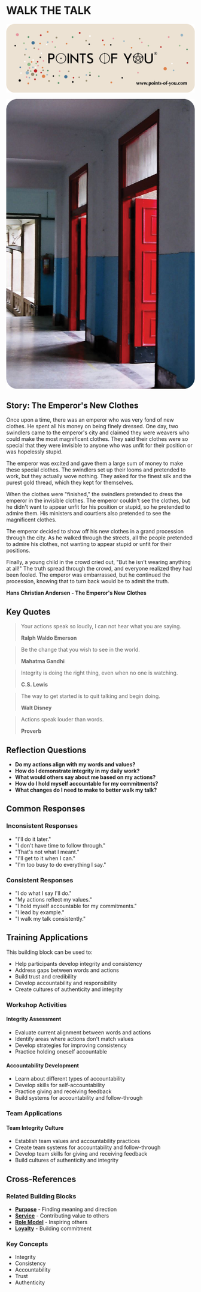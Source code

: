 # WALK THE TALK

![Walk the Talk Question Card](SPEAKUP%20QUESTION%20CARDS%20FOR%20AI/SPEAK_UP_question_cards_AI31.png)

![Walk the Talk Photo Card](SPEAKUP%20PHOTO%20CARDS/SPEAK%20UP_Photo_Cards_VER2_30png.png)

## Story: The Emperor's New Clothes

Once upon a time, there was an emperor who was very fond of new clothes. He spent all his money on being finely dressed. One day, two swindlers came to the emperor's city and claimed they were weavers who could make the most magnificent clothes. They said their clothes were so special that they were invisible to anyone who was unfit for their position or was hopelessly stupid.

The emperor was excited and gave them a large sum of money to make these special clothes. The swindlers set up their looms and pretended to work, but they actually wove nothing. They asked for the finest silk and the purest gold thread, which they kept for themselves.

When the clothes were "finished," the swindlers pretended to dress the emperor in the invisible clothes. The emperor couldn't see the clothes, but he didn't want to appear unfit for his position or stupid, so he pretended to admire them. His ministers and courtiers also pretended to see the magnificent clothes.

The emperor decided to show off his new clothes in a grand procession through the city. As he walked through the streets, all the people pretended to admire his clothes, not wanting to appear stupid or unfit for their positions.

Finally, a young child in the crowd cried out, "But he isn't wearing anything at all!" The truth spread through the crowd, and everyone realized they had been fooled. The emperor was embarrassed, but he continued the procession, knowing that to turn back would be to admit the truth.

**Hans Christian Andersen - The Emperor's New Clothes**

## Key Quotes

> Your actions speak so loudly, I can not hear what you are saying.
> 
> **Ralph Waldo Emerson**

> Be the change that you wish to see in the world.
> 
> **Mahatma Gandhi**

> Integrity is doing the right thing, even when no one is watching.
> 
> **C.S. Lewis**

> The way to get started is to quit talking and begin doing.
> 
> **Walt Disney**

> Actions speak louder than words.
> 
> **Proverb**

## Reflection Questions

- **Do my actions align with my words and values?**
- **How do I demonstrate integrity in my daily work?**
- **What would others say about me based on my actions?**
- **How do I hold myself accountable for my commitments?**
- **What changes do I need to make to better walk my talk?**

## Common Responses

### Inconsistent Responses
- "I'll do it later."
- "I don't have time to follow through."
- "That's not what I meant."
- "I'll get to it when I can."
- "I'm too busy to do everything I say."

### Consistent Responses
- "I do what I say I'll do."
- "My actions reflect my values."
- "I hold myself accountable for my commitments."
- "I lead by example."
- "I walk my talk consistently."

## Training Applications

This building block can be used to:
- Help participants develop integrity and consistency
- Address gaps between words and actions
- Build trust and credibility
- Develop accountability and responsibility
- Create cultures of authenticity and integrity

### Workshop Activities

#### **Integrity Assessment**
- Evaluate current alignment between words and actions
- Identify areas where actions don't match values
- Develop strategies for improving consistency
- Practice holding oneself accountable

#### **Accountability Development**
- Learn about different types of accountability
- Develop skills for self-accountability
- Practice giving and receiving feedback
- Build systems for accountability and follow-through

### Team Applications

#### **Team Integrity Culture**
- Establish team values and accountability practices
- Create team systems for accountability and follow-through
- Develop team skills for giving and receiving feedback
- Build cultures of authenticity and integrity

## Cross-References

### Related Building Blocks
- **[Purpose](purpose/README.md)** - Finding meaning and direction
- **[Service](service/README.md)** - Contributing value to others
- **[Role Model](role-model/README.md)** - Inspiring others
- **[Loyalty](loyalty/README.md)** - Building commitment

### Key Concepts
- Integrity
- Consistency
- Accountability
- Trust
- Authenticity
